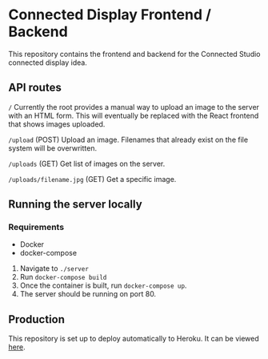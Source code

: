 # Connected Display Frontend / Backend

This repository contains the frontend and backend for the Connected Studio connected display idea.

## API routes

`/`
Currently the root provides a manual way to upload an image to the server with an HTML form. 
This will eventually be replaced with the React frontend that shows images uploaded.

`/upload` (POST)
Upload an image. Filenames that already exist on the file system will be overwritten.

`/uploads` (GET)
Get list of images on the server.

`/uploads/filename.jpg` (GET)
Get a specific image.

## Running the server locally

### Requirements
- Docker
- docker-compose

1. Navigate to `./server`
2. Run `docker-compose build`
3. Once the container is built, run `docker-compose up`.
3. The server should be running on port 80.

## Production
This repository is set up to deploy automatically to Heroku. It can be viewed [here](https://connected-display.herokuapp.com/).
